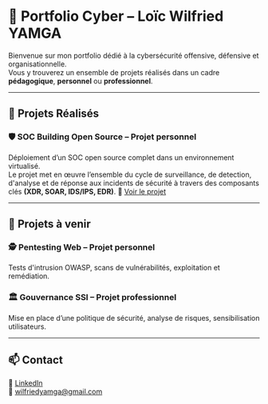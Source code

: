 # 🔐 Portfolio Cyber – Loïc Wilfried YAMGA

Bienvenue sur mon portfolio dédié à la cybersécurité offensive, défensive et organisationnelle.  
Vous y trouverez un ensemble de projets réalisés dans un cadre **pédagogique**, **personnel** ou **professionnel**.

---

## 🚀 Projets Réalisés

### 🛡️ SOC Building Open Source – Projet personnel
Déploiement d’un SOC open source complet dans un environnement virtualisé.  
Le projet met en œuvre l’ensemble du cycle de surveillance, de detection, d'analyse et de réponse aux incidents de sécurité à travers des composants clés **(XDR, SOAR, IDS/IPS, EDR)**. 
🔗 [Voir le projet](https://yamga-wilfried.github.io/Cybersecurity-SOC-project/)

---

## 🧪 Projets à venir

### 🕵️ Pentesting Web – Projet personnel
Tests d'intrusion OWASP, scans de vulnérabilités, exploitation et remédiation.

### 🏛️ Gouvernance SSI – Projet professionnel
Mise en place d’une politique de sécurité, analyse de risques, sensibilisation utilisateurs.

---

## 📫 Contact

📍 [LinkedIn](https://www.linkedin.com/in/loïc-yamga)  
📧 wilfriedyamga@gmail.com
